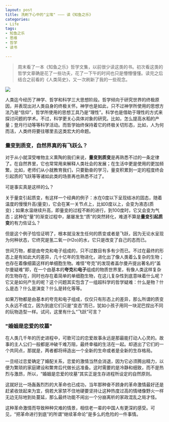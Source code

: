 ```yaml
---
layout: post
title: 洗刷下心中的"尘埃" ——— 读《知鱼之乐》
categories:
- Life
tags:
- 知鱼之乐
- 思维
- 哲学
- 读书

---
```


> 周末看了一本《知鱼之乐》哲学文集，以前很少读这类的书。初次看这类的哲学文章确是花了一些功夫，花了一下午的时间也只是懵懵懂懂。读完之后结合之前看的《人类简史》，又一次刷新了我的一些观念。

![](http://i1.piimg.com/08dabe75354f40fd.jpg)

人类迄今经历了神学、哲学和科学三大思想阶段。哲学倾向于研究世界的终极原因，并表现出对人类自身的终极关怀。神学也是如此，只不过神学所使用的思想方法乃是“信仰”，哲学所使用的思想工具乃是“理性”。科学也是借助于理性的方式来探讨问题的学术。不过，科学更关心具体对象的研究。比如，怎么提高水稻的产量；登月行动等等科学活动。而哲学始终保持着它的终极关切形态，比如，人为何而活，人类终将要往哪里去这类宏大的命题。

### 量变到质变，自然界真的有飞跃么？

对于从小就深受唯物主义熏陶的我们来说，**量变到质变**是再熟悉不过的一条定律了。在自然界里，它也常常用来解释人类社会的发展；在生活中更是使用的更加频繁，比如，老师们从小就教育我们，只要勤奋的学习，量变积累到一定的程度终会引起质的飞跃等等诸如此类的场景再也熟悉不过了。

可是事实真是这样的么？

关于量变引起质变，有这样一个经典的例子：水在0度以下呈现结冰的固态，随着温度的慢慢升高(量变)，它会在某一关节点上，比如0度以上，会变为液态(质变)；如果水温继续升高，即量变的过程不断的进行，到100度时，它又会变为气态；这种在“量”的渐变过程中，屡屡发生“质”的突然转化，难道不算是**量变引起质变**的有力佐证么？

但是这个例子恰恰证明了，根本就没发生任何的质变或者是飞跃，因为无论水呈现为何种状态，它终究是氢二氧一(H2o)的水，它只是改变了自己的态而已。

世间万物，都是由夸克和电子组成的，只不过数目有多有少而已。不过在最终的形态上是有如此大的差异，几十亿年的生物进化，进化出了像人类着么复杂的生物；也存在着像细菌这样的单细胞生物。难怪“夸克”的发现者盖尔曼卉提出著名的“盖尔曼疑难”即，在一个由基本的**夸克**和**电子**组成的物质世界里，有像人类这样复杂的生物存在，同时也存在着简单的单细胞生物，在这儿复杂性到底意味着什么呢？它又是如何产生的呢？这个问题其实包含了一组超科学的哲学疑难：什么是物？什么是态？什么是演变？什么是转化等等。

如果万物都是由基本的夸克和电子组成，仅仅只有形态上的差异，那么所谓的质变久永远不成立，因为到底它们只是“变态”而已，犹如小孩子用同一块泥巴捏出不同的玩物造型一样。试问，这里有什么“飞跃”可言？

### "婚姻是恋爱的坟墓"

在人类几千年的历史进程中，可歌可泣的恋爱故事永远是那最能打动人心灵的。故事的主人公们一般都是冲破千难万阻，最终幸福的生活在一起。却道出了它们的一个共同点，那就是，两者都将缔造出一个全新的生命或者是全新的生存格局。

一旦经过恋爱确定了婚配关系，恋爱的激情当然会消退，因为它必须腾出精力，以便为繁琐的家庭建设和繁育后代做长远准备。这时需要的是冷静和细致，而不是热烈与激昂，所以，“婚姻是恋爱的坟墓”其实正是生存进程所设定的自然原则。 

这就好比一场轰轰烈烈的大革命也已成功，当年那种奋不顾身的革命激情最好还是赶紧收敛起来为宜，倘若大家禁不住地硬要坚持让这种热度过高的情绪像野火一样无边无际地到处蔓延，那么最终功能不闹出一个分崩离析的家政混乱之局才怪。

这种革命激情而导致种种灾难的情景，相信老一辈的中国人有更深的感受。可见，“把革命进行到底”的所谓“继续革命论”是多么的危险的一件事情。









